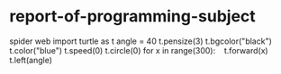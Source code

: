 # report-of-programming-subject
spider web
import turtle as t
angle = 40
t.pensize(3)
t.bgcolor("black")
t.color("blue")
t.speed(0)
t.circle(0)
for x in range(300):   
t.forward(x)   
t.left(angle)    
